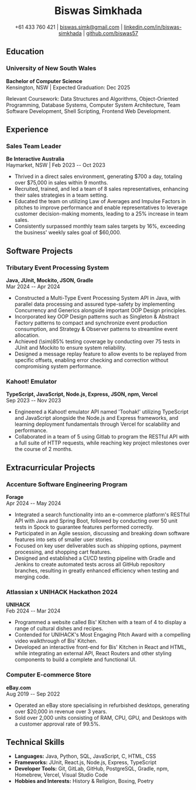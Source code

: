 <div align="center">

# Biswas Simkhada

+61 433 760 421 | [biswas.simk@gmail.com](mailto:biswas.simk@gmail.com) | [linkedin.com/in/biswas-simkhada](https://linkedin.com/in/biswas-simkhada) | [github.com/biswas57](https://github.com/biswas57)

</div>


## Education

### University of New South Wales
**Bachelor of Computer Science**  
Kensington, NSW | Expected Graduation: Dec 2025

Relevant Coursework: Data Structures and Algorithms, Object-Oriented Programming, Database Systems, Computer System Architecture, Team Software Development, Shell Scripting, Frontend Web Development.

## Experience

### Sales Team Leader
**Be Interactive Australia**  
Haymarket, NSW | Feb 2023 -- Oct 2023

- Thrived in a direct sales environment, generating \$700 a day, totaling over \$75,000 in sales within 9 months.
- Recruited, trained, and led a team of 8 sales representatives, enhancing their sales strategies in a team setting.
- Educated the team on utilizing Law of Averages and Impulse Factors in pitches to improve performance and enable representatives to leverage customer decision-making moments, leading to a 25% increase in team sales.
- Consistently surpassed monthly team sales targets by 16%, exceeding the business' weekly sales goal of \$60,000.

## Software Projects

### Tributary Event Processing System
**Java, JUnit, Mockito, JSON, Gradle**  
Mar 2024 -- Apr 2024

- Constructed a Multi-Type Event Processing System API in Java, with parallel data processing and assured type-safety by implementing Concurrency and Generics alongside important OOP Design principles.
- Incorporated key OOP Design patterns such as Singleton & Abstract Factory patterns to compact and synchronize event production consumption, and Strategy & Observer patterns to streamline event allocation.
- Achieved \(\sim\)85% testing coverage by conducting over 75 tests in JUnit and Mockito to ensure system reliability.
- Designed a message replay feature to allow events to be replayed from specific offsets, enabling error checking and correction without compromising system performance.

### Kahoot! Emulator
**TypeScript, JavaScript, Node.js, Express, JSON, npm, Vercel**  
Sep 2023 -- Nov 2023

- Engineered a Kahoot! emulator API named 'Toohak!' utilizing TypeScript and JavaScript alongside the Node.js and Express frameworks, and learning deployment fundamentals through Vercel for scalability and performance.
- Collaborated in a team of 5 using Gitlab to program the RESTful API with a full suite of HTTP requests, while reaching key project milestones over the course of 2 months.

## Extracurricular Projects

### Accenture Software Engineering Program
**Forage**  
Apr 2024 -- May 2024

- Integrated a search functionality into an e-commerce platform's RESTful API with Java and Spring Boot, followed by conducting over 50 unit tests in Spock to guarantee features performed correctly.
- Participated in an Agile session, discussing and breaking down software features into sets of smaller user stories.
- Focused on key user deliverables such as shipping options, payment processing, and shopping cart features.
- Designed and established a CI/CD testing pipeline with Gradle and Jenkins to create automated tests across all GitHub repository branches, resulting in greatly enhanced efficiency when testing and merging code.

### Atlassian x UNIHACK Hackathon 2024
**UNIHACK**  
Feb 2024 -- Mar 2024

- Programmed a website called Bis' Kitchen with a team of 4 to display a range of cultural dishes and recipes.
- Contended for UNIHACK's Most Engaging Pitch Award with a compelling video walkthrough of Bis’ Kitchen.
- Developed an interactive front-end for Bis' Kitchen in React and HTML, while integrating an external API, React Routers and other styling components to build a complete and functional UI.

### Computer E-commerce Store
**eBay.com**  
Aug 2019 -- Sep 2022

- Operated an eBay store specialising in refurbished desktops, generating over \$20,000 in revenue over 3 years.
- Sold over 2,000 units consisting of RAM, CPU, GPU, and Desktops with a customer approval rate of 99.5%.

## Technical Skills

- **Languages:** Java, Python, SQL, JavaScript, C, HTML, CSS
- **Frameworks:** JUnit, React.js, Node.js, Express, TypeScript
- **Developer Tools:** Git, GitLab, GitHub, PostgreSQL, Gradle, npm, Homebrew, Vercel, Visual Studio Code
- **Hobbies and Interests:** History & Religion, Boxing, Poetry
